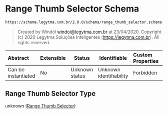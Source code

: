 # Range Thumb Selector Schema

```txt
https://schema.legytma.com.br/2.0.0/schema/range_thumb_selector.schema.json
```




> Created by Windol [windol@legytma.com.br](mailto:windol@legytma.com.br) at 23/04/2020.
> Copyright (c) 2020 Legytma Soluções Inteligentes (<https://legytma.com.br>). All rights reserved.
>

| Abstract            | Extensible | Status         | Identifiable            | Custom Properties | Additional Properties | Access Restrictions | Defined In                                                                                            |
| :------------------ | ---------- | -------------- | ----------------------- | :---------------- | --------------------- | ------------------- | ----------------------------------------------------------------------------------------------------- |
| Can be instantiated | No         | Unknown status | Unknown identifiability | Forbidden         | Allowed               | none                | [range_thumb_selector.schema.json](../schema/range_thumb_selector.schema.json) |

## Range Thumb Selector Type

unknown ([Range Thumb Selector](range_thumb_selector.md))
